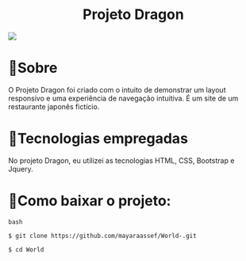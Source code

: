 <h1 align="center"> Projeto Dragon

</h1>

<img src="img/tela.gif">

# 👀Sobre

O Projeto Dragon foi criado com o intuito de demonstrar um layout responsivo e uma experiência de navegação intuitiva. É um site de um restaurante japonês fictício.

#  🔧Tecnologias empregadas

No projeto Dragon, eu utilizei as tecnologias HTML, CSS, Bootstrap e Jquery.

# 📁Como baixar o projeto:

```
bash

$ git clone https://github.com/mayaraassef/World-.git

$ cd World

```